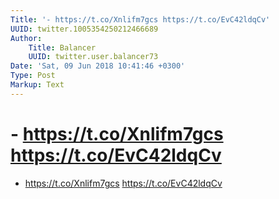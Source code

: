 ```yaml
---
Title: '- https://t.co/Xnlifm7gcs https://t.co/EvC42ldqCv'
UUID: twitter.1005354250212466689
Author:
    Title: Balancer
    UUID: twitter.user.balancer73
Date: 'Sat, 09 Jun 2018 10:41:46 +0300'
Type: Post
Markup: Text
---
```


# - https://t.co/Xnlifm7gcs https://t.co/EvC42ldqCv

- https://t.co/Xnlifm7gcs https://t.co/EvC42ldqCv